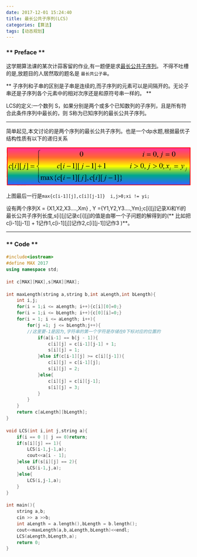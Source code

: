 ```yaml
---
date: 2017-12-01 15:24:40
title: 最长公共子序列(LCS)
categories: [算法]
tags: [动态规划]
---
```


### ** Preface **

这学期算法课的某次计蒜客留的作业,有一题便是求[最长公共子序列](https://github.com/iamsail/algorithm-homework/blob/master/question/theThirdWeek/%E6%9C%80%E9%95%BF%E5%85%B1%E5%85%AC%E5%AD%90%E4%B8%B2.md)。
不得不吐槽的是,放题目的人居然取的题名是 `最长共公子串`。

<span class="under0"> ** 子序列和子串的区别是子串是连续的,而子序列的元素可以是间隔开的。无论子串还是子序列各个元素中的相对次序还是和原符号串一样的。 **</span>

LCS的定义:一个数列 S，如果分别是两个或多个已知数列的子序列，且是所有符合此条件序列中最长的，则 S称为已知序列的最长公共子序列。

***************

简单起见,本文讨论的是两个序列的最长公共子序列。也是一个dp水题,根据最优子结构性质有以下的递归关系

![1.png](/img/algorithm/The-longest-common-subsequence/1.png)


上图最后一行是`max{c[i-1][j],c[i][j-1]}  i,j>0;xi != yi;  `  

设有两个序列X = {X1,X2,X3....,Xm} , Y ={Y1,Y2,Y3....,Ym};c[i][j]记录Xi和Yi的最长公共子序列长度,s[i][j]记录c[i][j]的值是由哪一个子问题的解得到的(** 比如把c[i-1][j-1]] + 1记作1,c[i-1][j]]记作2,c[i][j-1]]记作3 )**。


****************

### ** Code **

```C++
#include<iostream> 
#define MAX 2017
using namespace std;

int c[MAX][MAX],s[MAX][MAX];

int maxLength(string a,string b,int aLength,int bLength){
	int i,j;
	for(i = 1;i <= aLength; i++){c[i][0]=0;}
	for(i = 1;i <= bLength; i++){c[0][i]=0;}
	for(i = 1; i <= aLength; i++){
		for(j =1; j <= bLength;j++){
		//这里要-1是因为,字符串的第一个字符是存储在0下标对应的位置的 
			if(a[i-1] == b[j - 1]){  
				c[i][j] = c[i-1][j-1] + 1;
				s[i][j] = 1;
			}else if(c[i-1][j] >= c[i][j-1]){
				c[i][j] = c[i-1][j];
				s[i][j] = 2;
			}else{
				c[i][j] = c[i][j-1];
				s[i][j] = 3;
			}
		}
	}
	return c[aLength][bLength];
}

void LCS(int i,int j,string a){
	if(i == 0 || j == 0)return;
	if(s[i][j] == 1){
		LCS(i-1,j-1,a);
		cout<<a[i - 1];
	}else if(s[i][j] == 2){
		LCS(i-1,j,a);
	}else{
		LCS(i,j-1,a);
	}
}

int main(){
	string a,b;
	cin >> a >>b;
	int aLength = a.length(),bLength = b.length();
	cout<<maxLength(a,b,aLength,bLength)<<endl;
	LCS(aLength,bLength,a);
	return 0;
} 
```

